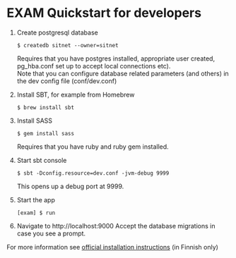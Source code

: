 EXAM Quickstart for developers
=====================================

1.  Create postgresql database

        $ createdb sitnet --owner=sitnet

    Requires that you have postgres installed, appropriate user created, pg_hba.conf set up to accept local connections etc).  
    Note that you can configure database related parameters (and others) in the dev config file (conf/dev.conf)

2.  Install SBT, for example from Homebrew

        $ brew install sbt

3.  Install SASS

        $ gem install sass

    Requires that you have ruby and ruby gem installed.

4.  Start sbt console
        
        $ sbt -Dconfig.resource=dev.conf -jvm-debug 9999

    This opens up a debug port at 9999.

5.  Start the app

        [exam] $ run

6.  Navigate to http://localhost:9000
    Accept the database migrations in case you see a prompt.



For more information see [official installation instructions](https://confluence.csc.fi/display/EXAM/Asennusohjeet) (in Finnish only)

